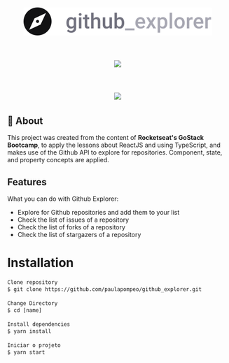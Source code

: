 <h1 align="center">
  <img src="./src/assets/logo.svg">
</h1>

<h1 align="center">
  <img src="https://ik.imagekit.io/fknziezxge/gihub_explorer_FEKomlC88.PNG">
</h1>

<h1 align="center">
  <img src="https://media.giphy.com/media/iIXPScR0GnMotYh4Qq/giphy.gif">
</h1>

## 📖 About

This project was created from the content of **Rocketseat's GoStack Bootcamp**, to apply the lessons about ReactJS and using TypeScript, and makes use of the Github API to explore for repositories. Component, state, and property concepts are applied.


##  Features
What you can do with Github Explorer:

- Explore for Github repositories and add them to your list
- Check the list of issues of a repository
- Check the list of forks of a repository
- Check the list of stargazers of a repository

# Installation

```
Clone repository
$ git clone https://github.com/paulapompeo/github_explorer.git

Change Directory
$ cd [name]

Install dependencies
$ yarn install

Iniciar o projeto
$ yarn start
